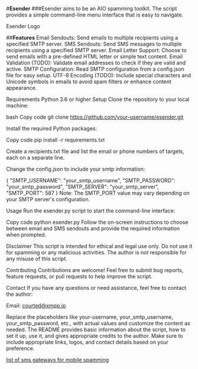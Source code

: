 #**Esender**
###Esender aims to be an AIO spamming toolkit. The script provides a simple command-line menu interface that is easy to navigate.

Esender Logo

##**Features**
Email Sendouts: Send emails to multiple recipients using a specified SMTP server.
SMS Sendouts: Send SMS messages to multiple recipients using a specified SMTP server.
Email Letter Support: Choose to send emails with a pre-defined HTML letter or simple text content.
Email Validation (TODO): Validate email addresses to check if they are valid and active.
SMTP Configuration: Read SMTP configuration from a config.json file for easy setup.
UTF-8 Encoding (TODO): Include special characters and Unicode symbols in emails to avoid spam filters or enhance content appearance.

Requirements
Python 3.6 or higher
Setup
Clone the repository to your local machine:

bash
Copy code
git clone https://github.com/your-username/esender.git

Install the required Python packages:

Copy code
pip install -r requirements.txt

Create a recipients.txt file and list the email or phone numbers of targets, each on a separate line.

Change the config.json to include your smtp information:

{
    "SMTP_USERNAME": "your_smtp_username",
    "SMTP_PASSWORD": "your_smtp_password",
    "SMTP_SERVER": "your_smtp_server",
    "SMTP_PORT": 587
}
Note: The SMTP_PORT value may vary depending on your SMTP server's configuration.

Usage
Run the esender.py script to start the command-line interface:

Copy code
python esender.py
Follow the on-screen instructions to choose between email and SMS sendouts and provide the required information when prompted.

Disclaimer
This script is intended for ethical and legal use only. Do not use it for spamming or any malicious activities. The author is not responsible for any misuse of this script.

Contributing
Contributions are welcome! Feel free to submit bug reports, feature requests, or pull requests to help improve the script.

Contact
If you have any questions or need assistance, feel free to contact the author:

Email: courted@xmpp.jp


Replace the placeholders like your-username, your_smtp_username, your_smtp_password, etc., with actual values and customize the content as needed. The README provides basic information about the script, how to set it up, use it, and gives appropriate credits to the author. Make sure to include appropriate links, logos, and contact details based on your preference.

[list of sms gateways for mobile spamming](https://en.wikipedia.org/wiki/SMS_gateway)
